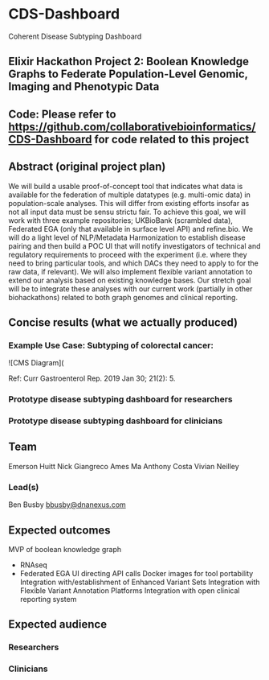 # CDS-Dashboard
Coherent Disease Subtyping Dashboard

## Elixir Hackathon Project 2: Boolean Knowledge Graphs to Federate Population-Level Genomic, Imaging and Phenotypic Data

## Code: Please refer to https://github.com/collaborativebioinformatics/CDS-Dashboard for code related to this project

## Abstract (original project plan)

We will build a usable proof-of-concept tool that indicates what data is available for the federation of multiple datatypes (e.g. multi-omic data) in population-scale analyses. This will differ from existing efforts insofar as not all input data must be sensu strictu fair. To achieve this goal, we will work with three example repositories; UKBioBank (scrambled data), Federated EGA (only that available in surface level API) and refine.bio. We will do a light level of NLP/Metadata Harmonization to establish disease pairing and then build a POC UI that will notify investigators of technical and regulatory requirements to proceed with the experiment (i.e. where they need to bring particular tools, and which DACs they need to apply to for the raw data, if relevant). We will also implement flexible variant annotation to extend our analysis based on existing knowledge bases. Our stretch goal will be to integrate these analyses with our current work (partially in other biohackathons) related to both graph genomes and clinical reporting.

## Concise results (what we actually produced) 

### Example Use Case: Subtyping of colorectal cancer:

![CMS Diagram](

Ref: Curr Gastroenterol Rep. 2019 Jan 30; 21(2): 5.

### Prototype disease subtyping dashboard for researchers

### Prototype disease subtyping dashboard for clinicians

## Team

Emerson Huitt
Nick Giangreco
Ames Ma
Anthony Costa
Vivian Neilley 

### Lead(s)

Ben Busby bbusby@dnanexus.com

## Expected outcomes

MVP of boolean knowledge graph
+ RNAseq
+ Federated EGA
UI directing API calls
Docker images for tool portability
Integration with/establishment of Enhanced Variant Sets
Integration with Flexible Variant Annotation Platforms
Integration with open clinical reporting system

## Expected audience

### Researchers

### Clinicians
